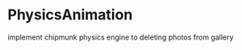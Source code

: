 PhysicsAnimation
================

implement chipmunk physics engine to deleting photos from gallery  